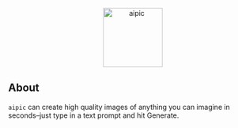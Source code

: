 <p align="center"><img src="https://www.tuge.net/build/assets/aipic-logo-black.png" alt="aipic" width="120px"></p>

## About
`aipic` can create high quality images of anything you can imagine in seconds–just type in a text prompt and hit Generate.
